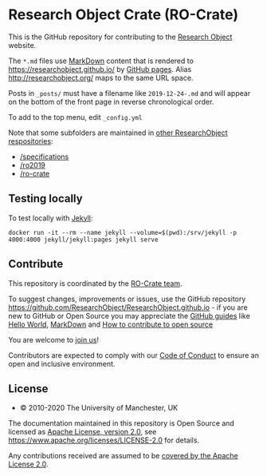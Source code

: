 # Research Object Crate (RO-Crate)

This is the GitHub repository for contributing to the [Research Object](http://www.researchobject.org/) website.

The `*.md` files use [MarkDown](https://guides.github.com/features/mastering-markdown) content that is rendered to <https://researchobject.github.io/> by [GitHub pages](https://pages.github.com/). Alias <http://researchobject.org/> maps to the same URL space.

Posts in `_posts/` must have a filename like `2019-12-24-.md` and will appear on the bottom of the front page in reverse chronological order.

To add to the top menu, edit `_config.yml`

Note that some subfolders are maintained in [other ResearchObject respositories](https://github.com/ResearchObject):

* [/specifications](https://github.com/ResearchObject/specifications)
* [/ro2019](https://github.com/ResearchObject/ro2019)
* [/ro-crate](https://github.com/ResearchObject/ro-crate)


## Testing locally

To test locally with [Jekyll](https://jekyllrb.com/):

    docker run -it --rm --name jekyll --volume=$(pwd):/srv/jekyll -p 4000:4000 jekyll/jekyll:pages jekyll serve


## Contribute

This repository is coordinated by the [RO-Crate team](https://researchobject.github.io/ro-crate/#contribute).

To suggest changes, improvements or issues, use the GitHub repository
<https://github.com/ResearchObject/ResearchObject.github.io> - if you are new to GitHub or Open
Source you may appreciate the [GitHub guides](https://guides.github.com/) like
[Hello World](https://guides.github.com/activities/hello-world/),
[MarkDown](https://guides.github.com/features/mastering-markdown/) and [How to
contribute to open source](https://opensource.guide/how-to-contribute/)

You are welcome to [join us](https://github.com/ResearchObject/ro-crate/issues/1)! 

Contributors are expected to comply with our [Code of Conduct](CODE_OF_CONDUCT.md)
to ensure an open and inclusive environment.


## License

* © 2010-2020 The University of Manchester, UK

The documentation maintained in this repository is Open Source and licensed as [Apache License, version 2.0](LICENSE), see <https://www.apache.org/licenses/LICENSE-2.0> for details.

Any contributions received are assumed to be [covered by the Apache License 2.0](https://www.apache.org/licenses/LICENSE-2.0#contributions).


